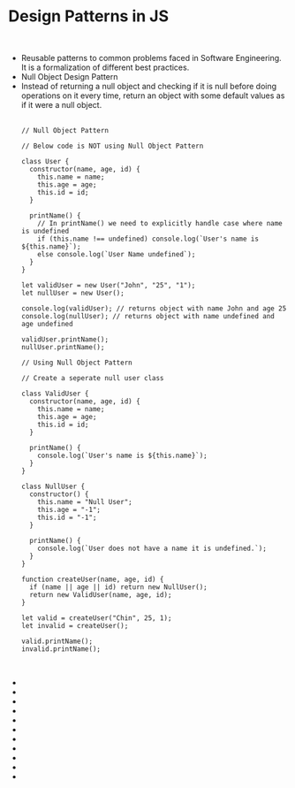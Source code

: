 <link href="../StudyPlan1_DS/style.css" rel="stylesheet" />
<h1>Design Patterns in JS </h1>

<br/>

<ul>

<li> Reusable patterns to common problems faced in Software Engineering. It is a formalization of different best practices. </li>
<li><k>Null Object Design Pattern</k>  </li>
<li> Instead of returning a null object and checking if it is null before doing operations on it every time, return an object with some default values as if it were a null object. </li>

</br>

```
// Null Object Pattern

// Below code is NOT using Null Object Pattern

class User {
  constructor(name, age, id) {
    this.name = name;
    this.age = age;
    this.id = id;
  }

  printName() {
    // In printName() we need to explicitly handle case where name is undefined
    if (this.name !== undefined) console.log(`User's name is ${this.name}`);
    else console.log(`User Name undefined`);
  }
}

let validUser = new User("John", "25", "1");
let nullUser = new User();

console.log(validUser); // returns object with name John and age 25
console.log(nullUser); // returns object with name undefined and age undefined

validUser.printName();
nullUser.printName();

// Using Null Object Pattern

// Create a seperate null user class

class ValidUser {
  constructor(name, age, id) {
    this.name = name;
    this.age = age;
    this.id = id;
  }

  printName() {
    console.log(`User's name is ${this.name}`);
  }
}

class NullUser {
  constructor() {
    this.name = "Null User";
    this.age = "-1";
    this.id = "-1";
  }

  printName() {
    console.log(`User does not have a name it is undefined.`);
  }
}

function createUser(name, age, id) {
  if (name || age || id) return new NullUser();
  return new ValidUser(name, age, id);
}

let valid = createUser("Chin", 25, 1);
let invalid = createUser();

valid.printName();
invalid.printName();


```

</br>

<li>  </li>
<li>  </li>
<li>  </li>
<li>  </li>
<li>  </li>
<li>  </li>
<li>  </li>
<li>  </li>
<li>  </li>
<li>  </li>
<li>  </li>

</ul>
